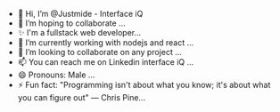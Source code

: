 - 👋 Hi, I’m @Justmide - Interface iQ
- 👀 I’m hoping to collaborate ...
- ✨  I'm a fullstack web developer...
- 🌱 I’m currently working with nodejs and react ...
- 💞️ I’m looking to collaborate on any project ...
- 📫 You can reach me on Linkedin interface iQ ...
- 😄 Pronouns: Male ...
- ⚡ Fun fact: "Programming isn't about what you know; it's about what you can figure out" — Chris Pine...

<!---
Justmide/Justmide is a ✨ special ✨ repository because its `README.md` (this file) appears on your GitHub profile.
You can click the Preview link to take a look at your changes.
--->
